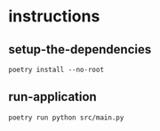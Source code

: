 # instructions

## setup-the-dependencies

`poetry install --no-root`

## run-application

`poetry run python src/main.py`
